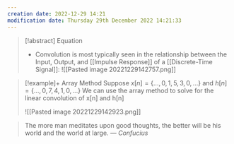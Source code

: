 ```yaml
---
creation date: 2022-12-29 14:21
modification date: Thursday 29th December 2022 14:21:33
---
```


> [!abstract] Equation
> - Convolution is most typically seen in the relationship between the Input, Output, and [[Impulse Response]] of a [[Discrete-Time Signal]]:
> ![[Pasted image 20221229142757.png]]
> 

> [!example]+ Array Method
> Suppose $x[n]=\{...,0,1,5,3,0,...\}$ and $h[n]=\{...,0,7,4,1,0,...\}$
> We can use the array method to solve for the linear convolution of x[n] and h[n]
> 
> ![[Pasted image 20221229142923.png]]



> The more man meditates upon good thoughts, the better will be his world and the world at large.
> — <cite>Confucius</cite>
